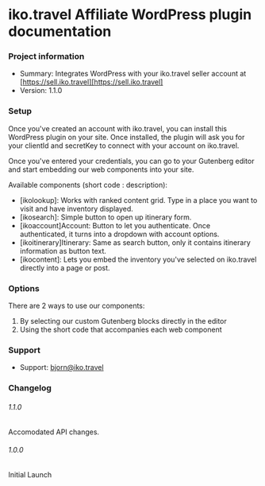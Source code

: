 # iko.travel Affiliate WordPress plugin documentation #

### Project information ###

* Summary: Integrates WordPress with your iko.travel seller account at [https://sell.iko.travel][https://sell.iko.travel]
* Version: 1.1.0

### Setup ###
Once you've created an account with iko.travel, you can install this WordPress plugin on your site. Once installed, the plugin will ask you for your clientId and secretKey to connect with your account on iko.travel. 

Once you've entered your credentials, you can go to your Gutenberg editor and start embedding our web components into your site.

Available components (short code : description):

* [ikolookup]: Works with ranked content grid. Type in a place you want to visit and have inventory displayed.
* [ikosearch]: Simple button to open up itinerary form.
* [ikoaccount]Account: Button to let you authenticate. Once authenticated, it turns into a dropdown with account options.
* [ikoitinerary]Itinerary: Same as search button, only it contains itinerary information as button text.
* [ikocontent]: Lets you embed the inventory you've selected on iko.travel directly into a page or post.

### Options ###
There are 2 ways to use our components:

1. By selecting our custom Gutenberg blocks directly in the editor
2. Using the short code that accompanies each web component

### Support ###

* Support: bjorn@iko.travel

[https://sell.iko.travel]: https://sell.iko.travel

### Changelog ###

###### 1.1.0 ######
Accomodated API changes.
###### 1.0.0 ######

Initial Launch

